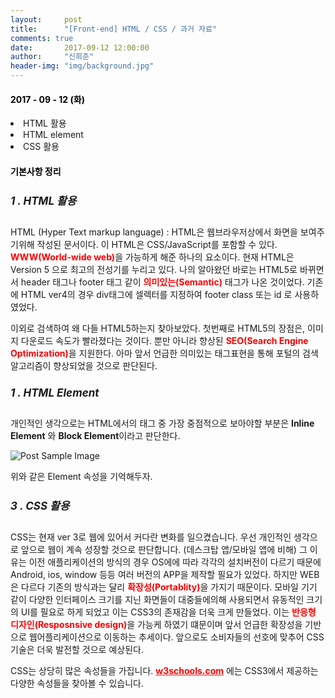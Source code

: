 ```yaml
---
layout:     post
title:      "[Front-end] HTML / CSS / 과거 자료"
comments: true
date:       2017-09-12 12:00:00
author:     "신희준"
header-img: "img/background.jpg"
---
```



<head>
 <meta property="og:type" content="website">
 <meta property="og:title" content="HTML 활용 및 HTML 의 요소(Element) , CSS (Cascade style sheet) ">
 <meta property="og:description" content=" HTML 활용 및 HTML 의 요소(Element) , CSS (Cascade style sheet) ">
 <meta property="og:url" content="http://shj7242.github.io/2017/09/12/html-css/">

 <meta name="twitter:card" content="summary">
  <meta name="twitter:title" content="HTML 활용 및 HTML 의 요소(Element) , CSS (Cascade style sheet) ">
  <meta name="twitter:description" content=" HTML 활용 및 HTML 의 요소(Element) , CSS (Cascade style sheet) ">
  <meta name="FACEBOOK:domain" content="http://shj7242.github.io/2017/09/12/html-css/">
  <meta name="facebook:card" content="summary">
   <meta name="facebook:title" content="HTML 활용 및 HTML 의 요소(Element) , CSS (Cascade style sheet) ">
   <meta name="facebook:description" content=" HTML 활용 및 HTML 의 요소(Element) , CSS (Cascade style sheet) ">
   <meta name="facebook:domain" content="http://shj7242.github.io/2017/09/12/html-css/">


 </head>


<H4 style ="font-weight:bold; color : black">2017 - 09 - 12 (화)</H4>
<li>HTML 활용</li>
<li>HTML element</li>
<li>CSS 활용</li>

<H4 style ="font-weight:bold; color:black;">기본사항 정리</H4>

 <h5 style = "font-size: 17px; font-weight : bold;">1 . HTML 활용</h5>

<p>HTML (Hyper Text markup language) : HTML은 웹브라우저상에서 화면을 보여주기위해 작성된 문서이다. 이 HTML은 CSS/JavaScript를 포함할 수 있다. <b style = "color:red">WWW(World-wide web)</b>을 가능하게 해준 하나의 요소이다.  현재 HTML은 Version 5 으로 최고의 전성기를 누리고 있다. 나의 알아왔던 바로는  HTML5로 바뀌면서 header 태그나 footer  태그 같이 <b style ="color:red">의미있는(Semantic)</b> 태그가 나온 것이었다. 기존에 HTML ver4의 경우 div태그에 셀렉터를 지정하여 footer class 또는 id 로 사용하였었다.</p>

<p>이외로 검색하여 왜 다들 HTML5하는지 찾아보았다. 첫번째로 HTML5의 장점은, 이미지 다운로드 속도가 빨라졌다는 것이다. 뿐만 아니라 향상된 <B style="color:red;">SEO(Search Engine Optimization)</B>을 지원한다. 아마 앞서 언급한 의미있는 태그표현을 통해 포털의 검색알고리즘이 향상되었을 것으로 판단된다. </p>

 <h5 style = "font-size: 17px; font-weight : bold;">1 . HTML Element</h5>

<p>개인적인 생각으로는 HTML에서의 태그 중 가장 중점적으로 보아야할 부분은 <b style="color=red;">Inline Element</b> 와 <b style="color=red;">Block Element</b>이라고 판단한다.  </p>

<a>
    <img src="{{ site.baseurl }}/img/post-sample-image.jpg" alt="Post Sample Image"></a>

<p>위와 같은 Element 속성을 기억해두자.</p>


 <h5 style = "font-size: 17px; font-weight : bold;">3 . CSS 활용</h5>

<p>CSS는 현재 ver 3로 웹에 있어서 커다란 변화를 일으켰습니다. 우선 개인적인 생각으로 앞으로 웹이 계속 성장할 것으로 판단합니다. (데스크탑 앱/모바일 앱에 비해) 그 이유는 이전 애플리케이션의 방식의 경우 OS에에 따라 각각의 설치버전이 다르기 때문에 Android, ios, window 등등 여러 버전의 APP을 제작할 필요가 있었다. 하지만 WEB은 다르다 기존의 방식과는 달리 <b Style ="color:red">확장성(Portablity)</b>을 가지기 때문이다. 모바일 기기 같이 다양한 인터페이스 크기를 지닌 화면들이 대중들에의해 사용되면서 유동적인 크기의 UI를 필요로 하게 되었고 이는 CSS3의 존재감을 더욱 크게 만들었다. 이는 <b style="color : red">반응형 디자인(Resposnsive design)</b>을 가능케 하였기 떄문이며 앞서 언급한 확장성을 기반으로 웹어플리케이션으로 이동하는 추세이다. 앞으로도 소비자들의 선호에 맞추어 CSS기술은 더욱 발전할 것으로 예상된다. </p>

<p>CSS는 상당히 많은 속성들을 가집니다.
<b><a style="color:red;" href="https://www.w3schools.com">w3schools.com</a></b> 에는 CSS3에서 제공하는 다양한 속성들을 찾아볼 수 있습니다.</p>
